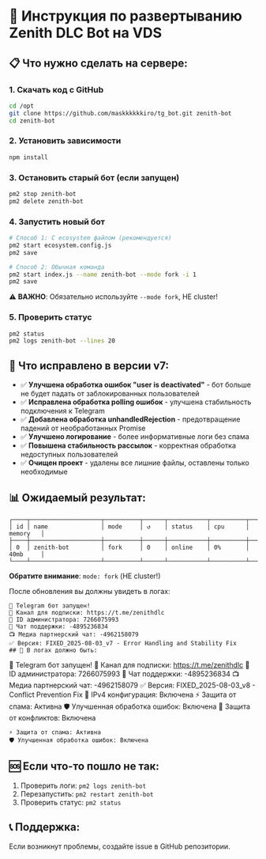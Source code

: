 # 🚀 Инструкция по развертыванию Zenith DLC Bot на VDS

## 📋 Что нужно сделать на сервере:

### 1. Скачать код с GitHub
```bash
cd /opt
git clone https://github.com/maskkkkkkiro/tg_bot.git zenith-bot
cd zenith-bot
```

### 2. Установить зависимости
```bash
npm install
```

### 3. Остановить старый бот (если запущен)
```bash
pm2 stop zenith-bot
pm2 delete zenith-bot
```

### 4. Запустить новый бот
```bash
# Способ 1: С ecosystem файлом (рекомендуется)
pm2 start ecosystem.config.js
pm2 save

# Способ 2: Обычная команда  
pm2 start index.js --name zenith-bot --mode fork -i 1
pm2 save
```

⚠️ **ВАЖНО**: Обязательно используйте `--mode fork`, НЕ cluster!

### 5. Проверить статус
```bash
pm2 status
pm2 logs zenith-bot --lines 20
```

## 🔧 Что исправлено в версии v7:

- ✅ **Улучшена обработка ошибок "user is deactivated"** - бот больше не будет падать от заблокированных пользователей
- ✅ **Исправлена обработка polling ошибок** - улучшена стабильность подключения к Telegram
- ✅ **Добавлена обработка unhandledRejection** - предотвращение падений от необработанных Promise
- ✅ **Улучшено логирование** - более информативные логи без спама
- ✅ **Повышена стабильность рассылок** - корректная обработка недоступных пользователей
- ✅ **Очищен проект** - удалены все лишние файлы, оставлены только необходимые

## 📊 Ожидаемый результат:
```
┌────┬────────────────────┬──────────┬──────┬───────────┬──────────┬──────────┐
│ id │ name               │ mode     │ ↺    │ status    │ cpu      │ memory   │
├────┼────────────────────┼──────────┼──────┼───────────┼──────────┼──────────┤
│ 0  │ zenith-bot         │ fork     │ 0    │ online    │ 0%       │ 40mb     │
└────┴────────────────────┴──────────┴──────┴───────────┴──────────┴──────────┘
```

**Обратите внимание**: `mode: fork` (НЕ cluster!)

После обновления вы должны увидеть в логах:
```
🤖 Telegram бот запущен!
📢 Канал для подписки: https://t.me/zenithdlc
👑 ID администратора: 7266075993
🐛 Чат поддержки: -4895236834
📺 Медиа партнерский чат: -4962158079
✅ Версия: FIXED_2025-08-03_v7 - Error Handling and Stability Fix
## 🔧 В логах должно быть:
```
🤖 Telegram бот запущен!
📢 Канал для подписки: https://t.me/zenithdlc
👑 ID администратора: 7266075993
🐛 Чат поддержки: -4895236834
📺 Медиа партнерский чат: -4962158079
✅ Версия: FIXED_2025-08-03_v8 - Conflict Prevention Fix
🔧 IPv4 конфигурация: Включена
⚡ Защита от спама: Активна
🛡️ Улучшенная обработка ошибок: Включена
🚨 Защита от конфликтов: Включена
```
⚡ Защита от спама: Активна
🛡️ Улучшенная обработка ошибок: Включена
```

## 🆘 Если что-то пошло не так:

1. Проверить логи: `pm2 logs zenith-bot`
2. Перезапустить: `pm2 restart zenith-bot`
3. Проверить статус: `pm2 status`

## 📞 Поддержка:
Если возникнут проблемы, создайте issue в GitHub репозитории.
